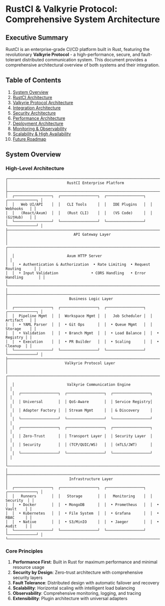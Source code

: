# RustCI & Valkyrie Protocol: Comprehensive System Architecture

## Executive Summary

RustCI is an enterprise-grade CI/CD platform built in Rust, featuring the revolutionary **Valkyrie Protocol** - a high-performance, secure, and fault-tolerant distributed communication system. This document provides a comprehensive architectural overview of both systems and their integration.

## Table of Contents

1. [System Overview](#system-overview)
2. [RustCI Architecture](#rustci-architecture)
3. [Valkyrie Protocol Architecture](#valkyrie-protocol-architecture)
4. [Integration Architecture](#integration-architecture)
5. [Security Architecture](#security-architecture)
6. [Performance Architecture](#performance-architecture)
7. [Deployment Architecture](#deployment-architecture)
8. [Monitoring & Observability](#monitoring--observability)
9. [Scalability & High Availability](#scalability--high-availability)
10. [Future Roadmap](#future-roadmap)

## System Overview

### High-Level Architecture

```
┌─────────────────────────────────────────────────────────────────────────────────┐
│                           RustCI Enterprise Platform                            │
├─────────────────────────────────────────────────────────────────────────────────┤
│  ┌─────────────────┐  ┌─────────────────┐  ┌─────────────────┐  ┌─────────────┐ │
│  │   Web UI/API    │  │   CLI Tools     │  │   IDE Plugins   │  │  Webhooks   │ │
│  │   (React/Axum)  │  │   (Rust CLI)    │  │   (VS Code)     │  │  (GitHub)   │ │
│  └─────────────────┘  └─────────────────┘  └─────────────────┘  └─────────────┘ │
├─────────────────────────────────────────────────────────────────────────────────┤
│                              API Gateway Layer                                  │
│  ┌─────────────────────────────────────────────────────────────────────────────┐ │
│  │                        Axum HTTP Server                                     │ │
│  │  • Authentication & Authorization  • Rate Limiting  • Request Routing      │ │
│  │  • Input Validation               • CORS Handling   • Error Handling       │ │
│  └─────────────────────────────────────────────────────────────────────────────┘ │
├─────────────────────────────────────────────────────────────────────────────────┤
│                            Business Logic Layer                                 │
│  ┌─────────────────┐  ┌─────────────────┐  ┌─────────────────┐  ┌─────────────┐ │
│  │  Pipeline Mgmt  │  │  Workspace Mgmt │  │   Job Scheduler │  │  Artifact   │ │
│  │  • YAML Parser  │  │  • Git Ops      │  │  • Queue Mgmt   │  │  Storage    │ │
│  │  • Validation   │  │  • Branch Mgmt  │  │  • Load Balance │  │  • Registry │ │
│  │  • Execution    │  │  • PR Builder   │  │  • Scaling      │  │  • Cleanup  │ │
│  └─────────────────┘  └─────────────────┘  └─────────────────┘  └─────────────┘ │
├─────────────────────────────────────────────────────────────────────────────────┤
│                          Valkyrie Protocol Layer                                │
│  ┌─────────────────────────────────────────────────────────────────────────────┐ │
│  │                        Valkyrie Communication Engine                        │ │
│  │  ┌─────────────────┐  ┌─────────────────┐  ┌─────────────────┐            │ │
│  │  │ Universal       │  │ QoS-Aware       │  │ Service Registry│            │ │
│  │  │ Adapter Factory │  │ Stream Mgmt     │  │ & Discovery     │            │ │
│  │  └─────────────────┘  └─────────────────┘  └─────────────────┘            │ │
│  │  ┌─────────────────┐  ┌─────────────────┐  ┌─────────────────┐            │ │
│  │  │ Zero-Trust      │  │ Transport Layer │  │ Security Layer  │            │ │
│  │  │ Security        │  │ (TCP/QUIC/WS)   │  │ (mTLS/JWT)      │            │ │
│  │  └─────────────────┘  └─────────────────┘  └─────────────────┘            │ │
│  └─────────────────────────────────────────────────────────────────────────────┘ │
├─────────────────────────────────────────────────────────────────────────────────┤
│                            Infrastructure Layer                                 │
│  ┌─────────────────┐  ┌─────────────────┐  ┌─────────────────┐  ┌─────────────┐ │
│  │   Runners       │  │   Storage       │  │   Monitoring    │  │   Security  │ │
│  │  • Docker       │  │  • MongoDB      │  │  • Prometheus   │  │  • Vault    │ │
│  │  • Kubernetes   │  │  • File System  │  │  • Grafana      │  │  • RBAC     │ │
│  │  • Native       │  │  • S3/MinIO     │  │  • Jaeger       │  │  • Audit    │ │
│  └─────────────────┘  └─────────────────┘  └─────────────────┘  └─────────────┘ │
└─────────────────────────────────────────────────────────────────────────────────┘
```

### Core Principles

1. **Performance First**: Built in Rust for maximum performance and minimal resource usage
2. **Security by Design**: Zero-trust architecture with comprehensive security layers
3. **Fault Tolerance**: Distributed design with automatic failover and recovery
4. **Scalability**: Horizontal scaling with intelligent load balancing
5. **Observability**: Comprehensive monitoring, logging, and tracing
6. **Extensibility**: Plugin architecture with universal adapters
